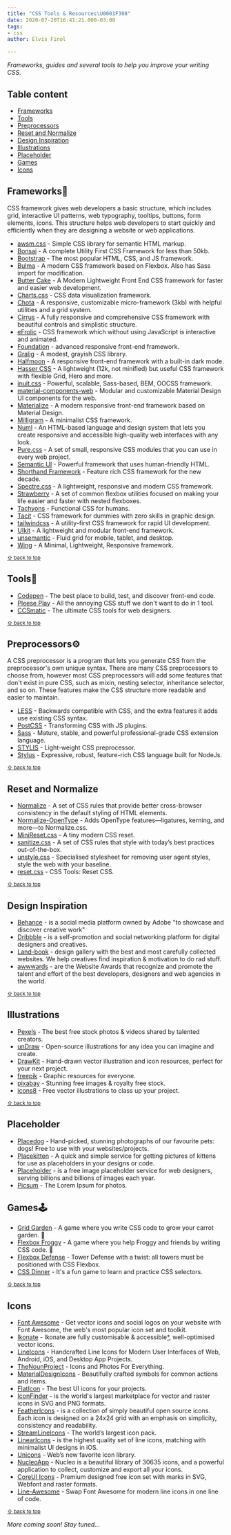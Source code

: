 ```yaml
---
title: "CSS Tools & Resources\U0001F308"
date: 2020-07-20T16:41:21.000-03:00
tags:
- css
author: Elvis Finol

---
```

_Frameworks, guides and several tools to help you improve your writing CSS._

## Table content

* [Frameworks](#frameworks)
* [Tools](#tools)
* [Preprocessors](#preprocessors)
* [Reset and Normalize](#reset-and-normalize)
* [Design Inspiration](#design-inspiration)
* [Illustrations](#illustrations)
* [Placeholder](#placeholder)
* [Games](#games)
* [Icons](#icons)

## Frameworks🎨

CSS framework gives web developers a basic structure, which includes grid, interactive UI patterns, web typography, tooltips, buttons, form elements, icons. This structure helps web developers to start quickly and efficiently when they are designing a website or web applications.

* [awsm.css](https://igoradamenko.github.io/awsm.css/) - Simple CSS library for semantic HTML markup.
* [Bonsai](https://www.bonsaicss.com/) - A complete Utility First CSS Framework for less than 50kb.
* [Bootstrap](https://getbootstrap.com/) - The most popular HTML, CSS, and JS framework.
* [Bulma](http://bulma.io/) - A modern CSS framework based on Flexbox. Also has Sass import for modification.
* [Butter Cake](http://getbuttercake.com/) - A Modern Lightweight Front End CSS framework for faster and easier web development.
* [Charts.css](https://chartscss.org/) - CSS data visualization framework.
* [Chota](https://jenil.github.io/chota/) - A responsive, customizable micro-framework (3kb) with helpful utilities and a grid system.
* [Cirrus](https://spiderpig86.github.io/Cirrus/) - A fully responsive and comprehensive CSS framework with beautiful controls and simplistic structure.
* [eFrolic](https://efraa.github.io/eFrolic/) - CSS framework which without using JavaScript is interactive and animated.
* [Foundation](http://foundation.zurb.com/) - advanced responsive front-end framework.
* [Gralig](http://gralig.com/) - A modest, grayish CSS library.
* [Halfmoon](https://www.gethalfmoon.com/) - A responsive front-end framework with a built-in dark mode.
* [Hasser CSS](https://github.com/HeavenMercy/HasserCSS) - A lightweight (12k, not minified) but useful CSS framework with flexible Grid, Hero and more.
* [inuit.css](http://inuitcss.com/) - Powerful, scalable, Sass-based, BEM, OOCSS framework.
* [material-components-web](https://github.com/material-components/material-components-web) - Modular and customizable Material Design UI components for the web.
* [Materialize](http://materializecss.com/) - A modern responsive front-end framework based on Material Design.
* [Milligram](http://milligram.io) - A minimalist CSS framework.
* [Numl](https://numl.design) - An HTML-based language and design system that lets you create responsive and accessible high-quality web interfaces with any look.
* [Pure.css](http://purecss.io/) - A set of small, responsive CSS modules that you can use in every web project.
* [Semantic UI](http://semantic-ui.com/) - Powerful framework that uses human-friendly HTML.
* [Shorthand Framework](https://github.com/shorthandcss/shorthand) - Feature rich CSS framework for the new decade.
* [Spectre.css](https://picturepan2.github.io/spectre/index.html) - A lightweight, responsive and modern CSS framework.
* [Strawberry](https://github.com/jfet97/strawberry) - A set of common flexbox utilities focused on making your life easier and faster with nested flexboxes.
* [Tachyons](http://tachyons.io/) - Functional CSS for humans.
* [Tacit](https://yegor256.github.io/tacit/) - CSS framework for dummies with zero skills in graphic design.
* [tailwindcss](https://github.com/tailwindcss/tailwindcss) - A utility-first CSS framework for rapid UI development.
* [UIkit](http://getuikit.com/) - A lightweight and modular front-end framework.
* [unsemantic](http://unsemantic.com/) - Fluid grid for mobile, tablet, and desktop.
* [Wing](https://kbrsh.github.io/wing/) - A Minimal, Lightweight, Responsive framework.

<sub>[⇧ back to top](#table-content)</sub>

## Tools🔧

* [Codepen](https://codepen.io/) - The best place to build, test, and discover front-end code.
* [Pleese Play](http://pleeease.io/play/) - All the annoying CSS stuff we don't want to do in 1 tool.
* [CCSmatic](https://www.cssmatic.com/) - The ultimate CSS tools for web designers.

<sub>[⇧ back to top](#table-content)</sub>

## Preprocessors⚙️

A CSS preprocessor is a program that lets you generate CSS from the preprocessor's own unique syntax. There are many CSS preprocessors to choose from, however most CSS preprocessors will add some features that don't exist in pure CSS, such as mixin, nesting selector, inheritance selector, and so on. These features make the CSS structure more readable and easier to maintain.

* [LESS](https://github.com/less/less.js) - Backwards compatible with CSS, and the extra features it adds use existing CSS syntax.
* [PostCSS](https://github.com/postcss/postcss) - Transforming CSS with JS plugins.
* [Sass](https://github.com/sass/sass) - Mature, stable, and powerful professional-grade CSS extension language.
* [STYLIS](https://github.com/thysultan/stylis.js) - Light-weight CSS preprocessor.
* [Stylus](http://learnboost.github.io/stylus/) - Expressive, robust, feature-rich CSS language built for NodeJs.

<sub>[⇧ back to top](#table-content)</sub>

## Reset and Normalize

* [Normalize](https://github.com/necolas/normalize.css) - A set of CSS rules that provide better cross-browser consistency in the default styling of HTML elements.
* [Normalize-OpenType](https://github.com/kennethormandy/normalize-opentype.css) - Adds OpenType features—ligatures, kerning, and more—to Normalize.css.
* [MiniReset.css](https://github.com/jgthms/minireset.css) - A tiny modern CSS reset.
* [sanitize.css](https://github.com/jonathantneal/sanitize.css/) - A set of CSS rules that style with today’s best practices out-of-the-box.
* [unstyle.css](https://github.com/Martin-Pitt/css-unstyle) - Specialised stylesheet for removing user agent styles, style the web with your baseline.
* [reset.css](https://meyerweb.com/eric/tools/css/reset/) - CSS Tools: Reset CSS.

<sub>[⇧ back to top](#table-content)</sub>

## Design Inspiration

* [Behance](https://www.behance.net/) - is a social media platform owned by Adobe "to showcase and discover creative work"
* [Dribbble](https://dribbble.com/) - is a self-promotion and social networking platform for digital designers and creatives.
* [Land-book](https://land-book.com/) - design gallery with the best and most carefully collected websites. We help creatives find inspiration & motivation to do rad stuff.
* [awwwards](https://www.awwwards.com/) - are the Website Awards that recognize and promote the talent and effort of the best developers, designers and web agencies in the world.

<sub>[⇧ back to top](#table-content)</sub>

## Illustrations

* [Pexels](https://www.pexels.com/?locale=en-us) - The best free stock photos & videos shared by talented creators.
* [unDraw](https://undraw.co/illustrations) - Open-source illustrations for any idea you can imagine and create.
* [DrawKit](https://www.drawkit.io/) - Hand-drawn vector illustration and icon resources, perfect for your next project.
* [freepik](https://www.freepik.com/) - Graphic resources for everyone.
* [pixabay](https://pixabay.com/) - Stunning free images & royalty free stock.
* [icons8](https://icons8.com/illustrations) - Free vector illustrations to class up your project.

<sub>[⇧ back to top](#table-content)</sub>

## Placeholder

* [Placedog](https://placedog.net/) - Hand-picked, stunning photographs of our favourite pets: dogs!
  Free to use with your websites/projects.
* [Placekitten](https://placekitten.com/) - A quick and simple service for getting pictures of kittens for use as placeholders in your designs or code.
* [Placeholder](https://placeholder.com/) - is a free image placeholder service for web designers, serving billions and billions of images each year.
* [Picsum](https://picsum.photos/) - The Lorem Ipsum for photos.

## Games🕹️

* [Grid Garden](https://cssgridgarden.com/#es) - A game where you write CSS code to grow your carrot garden. 🥕
* [Flexbox Froggy](https://flexboxfroggy.com/) - A game where you help Froggy and friends by writing CSS code. 🐸
* [Flexbox Defense](http://www.flexboxdefense.com/) - Tower Defense with a twist: all towers must be positioned with CSS Flexbox.
* [CSS Dinner](https://flukeout.github.io/) - It's a fun game to learn and practice CSS selectors.

<sub>[⇧ back to top](#table-content)</sub>

## Icons

* [Font Awesome](https://fontawesome.com/) - Get vector icons and social logos on your website with Font Awesome, the web's most popular icon set and toolkit.
* [Ikonate](https://ikonate.com/) - Ikonate are fully customisable & accessible[*](http://github.com/eucalyptuss/ikonate#accessibility), well-optimised vector icons.
* [LineIcons](https://lineicons.com/) - Handcrafted Line Icons for Modern User Interfaces of Web, Android, iOS, and Desktop App Projects.
* [TheNounProject](https://thenounproject.com/) - Icons and Photos For Everything.
* [MaterialDesignIcons](https://materialdesignicons.com/) - Beautifully crafted symbols for common actions and items.
* [FlatIcon](https://www.flaticon.com/) - The best UI icons for your projects.
* [IconFinder](https://www.iconfinder.com/) - is the world's largest marketplace for vector and raster icons in SVG and PNG formats.
* [FeatherIcons](https://feathericons.com/) - is a collection of simply beautiful open source icons. Each icon is designed on a 24x24 grid with an emphasis on simplicity, consistency and readability.
* [StreamLineIcons](https://www.streamlineicons.com/) - The world’s largest icon pack.
* [LinearIcons](https://linearicons.com/) - is the highest quality set of line icons, matching with minimalist UI designs in iOS.
* [Unicons](https://iconscout.com/unicons) - Web’s new favorite icon library.
* [NucleoApp](https://nucleoapp.com/) - Nucleo is a beautiful library of 30635 icons, and a powerful application to collect, customize and export all your icons.
* [CoreUI Icons](https://coreui.io/icons/) - Premium designed free icon set with marks in SVG, Webfont and raster formats.
* [Line-Awesome](https://icons8.com/line-awesome) - Swap Font Awesome for modern line icons in one line of code.

<sub>[⇧ back to top](#table-content)</sub>

_More coming soon! Stay tuned..._